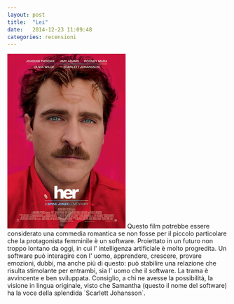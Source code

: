 ```yaml
---
layout: post
title:  "Lei"
date:   2014-12-23 11:09:48
categories: recensioni
---
```


<div class = "post-article">
<p>
<img src = "/assets/Lei.jpg" class = "textwrap">
Questo film potrebbe essere considerato una commedia romantica se non fosse per il piccolo particolare che la protagonista femminile è un software.  
Proiettato in un futuro non troppo lontano da oggi, in cui l' intelligenza artificiale è molto progredita. Un software può interagire con l' uomo, apprendere, crescere, provare emozioni, dubbi, ma anche più di questo: può stabilire una relazione che risulta stimolante per entrambi, sia l' uomo che il software.
La trama è avvincente e ben sviluppata.
Consiglio, a chi ne avesse la possibilità, la visione in lingua originale, visto che Samantha (questo il nome del software) ha la voce della splendida `Scarlett Johansson`.
</p>
</div>
